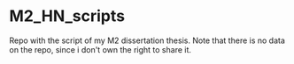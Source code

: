 # M2_HN_scripts
Repo with the script of my M2 dissertation thesis. Note that there is no data on the repo, since i don't own the right to share it.
